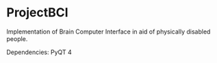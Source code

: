 # ProjectBCI

Implementation of Brain Computer Interface in aid of physically disabled people.

Dependencies:
PyQT 4
